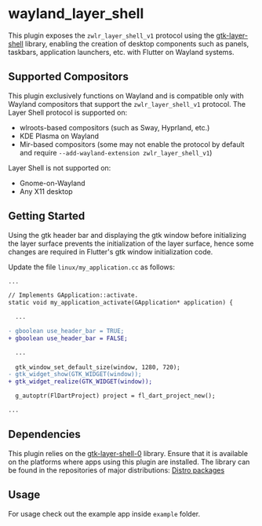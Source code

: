 # wayland_layer_shell

This plugin exposes the `zwlr_layer_shell_v1` protocol using the [gtk-layer-shell](https://github.com/wmww/gtk-layer-shell) library, enabling the creation of desktop components such as panels, taskbars, application launchers, etc. with Flutter on Wayland systems.

## Supported Compositors

This plugin exclusively functions on Wayland and is compatible only with Wayland compositors that support the `zwlr_layer_shell_v1` protocol. The Layer Shell protocol is supported on:

- wlroots-based compositors (such as Sway, Hyprland, etc.)
- KDE Plasma on Wayland
- Mir-based compositors (some may not enable the protocol by default and require `--add-wayland-extension zwlr_layer_shell_v1`)

Layer Shell is not supported on:

- Gnome-on-Wayland
- Any X11 desktop

## Getting Started

Using the gtk header bar and displaying the gtk window before initializing the layer surface prevents the initialization of the layer surface, hence some changes are required in Flutter's gtk window initialization code.

Update the file `linux/my_application.cc` as follows:

```diff
...

// Implements GApplication::activate.
static void my_application_activate(GApplication* application) {

  ...

- gboolean use_header_bar = TRUE;
+ gboolean use_header_bar = FALSE;

  ...
  
  gtk_window_set_default_size(window, 1280, 720);
- gtk_widget_show(GTK_WIDGET(window));
+ gtk_widget_realize(GTK_WIDGET(window));

  g_autoptr(FlDartProject) project = fl_dart_project_new();

...

```

## Dependencies

This plugin relies on the [gtk-layer-shell-0](https://github.com/wmww/gtk-layer-shell/tree/master) library. Ensure that it is available on the platforms where apps using this plugin are installed. The library can be found in the repositories of major distributions: [Distro packages](https://github.com/wmww/gtk-layer-shell?tab=readme-ov-file#distro-packages)

## Usage

For usage check out the example app inside `example` folder.